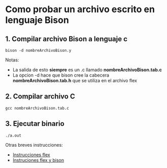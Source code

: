 # Como probar un archivo escrito en lenguaje Bison
## 1. Compilar archivo Bison a lenguaje c
```
bison -d nombreArchivoBison.y
```
Notas: 
- La salida de esto **siempre** es un .c llamado **nombreArchivoBison.tab.c**
- La opcion -d hace que bison cree la cabecera **nombreArchivoBison.tab.h** que se utiliza en el archivo flex
## 2. Compilar archivo C
```
gcc nombreArchivoBison.tab.c
```
## 3. Ejecutar binario
```
./a.out
```
Otras breves instrucciones: 
- [Instrucciones flex](instruccionesFlex.md)
- [Instruciones flex y bison](instruccionesBison.md)